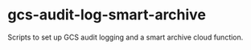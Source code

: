 # gcs-audit-log-smart-archive
Scripts to set up GCS audit logging and a smart archive cloud function.

